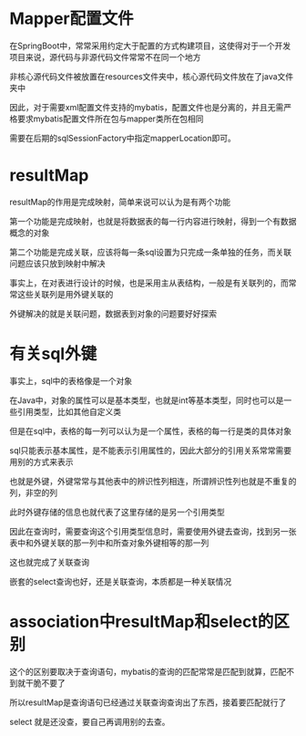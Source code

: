 # Mapper配置文件
在SpringBoot中，常常采用约定大于配置的方式构建项目，这使得对于一个开发项目来说，源代码与非源代码文件常常不在同一个地方

非核心源代码文件被放置在resources文件夹中，核心源代码文件放在了java文件夹中

因此，对于需要xml配置文件支持的mybatis，配置文件也是分离的，并且无需严格要求mybatis配置文件所在包与mapper类所在包相同

需要在后期的sqlSessionFactory中指定mapperLocation即可。


# resultMap
resultMap的作用是完成映射，简单来说可以认为是有两个功能

第一个功能是完成映射，也就是将数据表的每一行内容进行映射，得到一个有数据概念的对象

第二个功能是完成关联，应该将每一条sql设置为只完成一条单独的任务，而关联问题应该只放到映射中解决

事实上，在对表进行设计的时候，也是采用主从表结构，一般是有关联列的，而常常这些关联列是用外键关联的

外键解决的就是关联问题，数据表到对象的问题要好好探索

# 有关sql外键
事实上，sql中的表格像是一个对象

在Java中，对象的属性可以是基本类型，也就是int等基本类型，同时也可以是一些引用类型，比如其他自定义类

但是在sql中，表格的每一列可以认为是一个属性，表格的每一行是类的具体对象

sql只能表示基本属性，是不能表示引用属性的，因此大部分的引用关系常常需要用别的方式来表示

也就是外键，外键常常与其他表中的辨识性列相连，所谓辨识性列也就是不重复的列，非空的列

此时外键存储的信息也就代表了这里存储的是另一个引用类型

因此在查询时，需要查询这个引用类型信息时，需要使用外键去查询，找到另一张表中和外键关联的那一列中和所查对象外键相等的那一列

这也就完成了关联查询

嵌套的select查询也好，还是关联查询，本质都是一种关联情况

# association中resultMap和select的区别
这个的区别要取决于查询语句，mybatis的查询的匹配常常是匹配到就算，匹配不到就干脆不要了

所以resultMap是查询语句已经通过关联查询查询出了东西，接着要匹配就行了

select 就是还没查，要自己再调用别的去查。